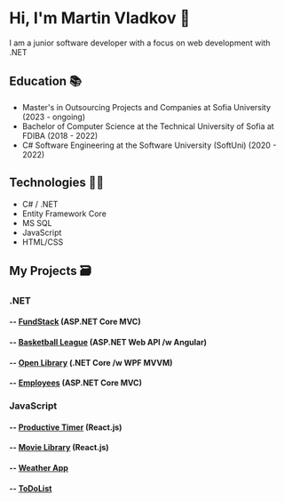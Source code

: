 # Hi, I'm Martin Vladkov 👋 

I am a junior software developer with a focus on web development with .NET

## Education 📚
- Master's in Outsourcing Projects and Companies at Sofia University (2023 - ongoing)
- Bachelor of Computer Science at the Technical University of Sofia at FDIBA (2018 - 2022) 
- C# Software Engineering at the Software University (SoftUni) (2020 - 2022)

## Technologies 👨‍💻
- C# / .NET
- Entity Framework Core
- MS SQL
- JavaScript 
- HTML/CSS

## My Projects 🗃️
### .NET
 #### -- [FundStack](https://github.com/MartinVladkov/FundStack) (ASP.NET Core MVC)
 #### -- [Basketball League](https://github.com/MartinVladkov/BasketballLeague) (ASP.NET Web API /w Angular)
 #### -- [Open Library](https://github.com/MartinVladkov/OpenLibrary) (.NET Core /w WPF MVVM)
 #### -- [Employees](https://github.com/MartinVladkov/Martin-Vladkov-employees) (ASP.NET Core MVC)
 
### JavaScript
#### -- [Productive Timer](https://github.com/MartinVladkov/ProductiveTimer) (React.js)
#### -- [Movie Library](https://github.com/MartinVladkov/MovieLibrary) (React.js)
#### -- [Weather App](https://github.com/MartinVladkov/WeatherApp) 
#### -- [ToDoList](https://github.com/MartinVladkov/ToDoList) 


<!---
MartinVladkov/MartinVladkov is a ✨ special ✨ repository because its `README.md` (this file) appears on your GitHub profile.
You can click the Preview link to take a look at your changes.
--->
